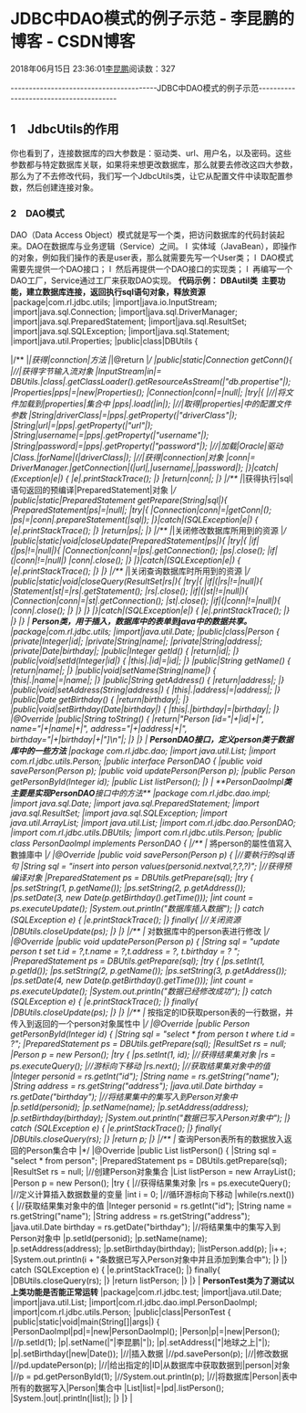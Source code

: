 
# JDBC中DAO模式的例子示范 - 李昆鹏的博客 - CSDN博客


2018年06月15日 23:36:01[李昆鹏](https://me.csdn.net/weixin_41547486)阅读数：327


----------------------------------------JDBC中DAO模式的例子示范---------------------------------------
## 1　JdbcUtils的作用
你也看到了，连接数据库的四大参数是：驱动类、url、用户名，以及密码。这些参数都与特定数据库关联，如果将来想更改数据库，那么就要去修改这四大参数，那么为了不去修改代码，我们写一个JdbcUtils类，让它从配置文件中读取配置参数，然后创建连接对象。

### 2　DAO模式
DAO（Data Access Object）模式就是写一个类，把访问数据库的代码封装起来。DAO在数据库与业务逻辑（Service）之间。
l  实体域（JavaBean），即操作的对象，例如我们操作的表是user表，那么就需要先写一个User类；
l  DAO模式需要先提供一个DAO接口；
l  然后再提供一个DAO接口的实现类；
l  再编写一个DAO工厂，Service通过工厂来获取DAO实现。
**代码示例：**
**DBAutil****类  主要功能，建立数据库连接，返回执行sql****语句对象，释放资源**
|package|com.rl.jdbc.utils;
|import|java.io.InputStream;
|import|java.sql.Connection;
|import|java.sql.DriverManager;
|import|java.sql.PreparedStatement;
|import|java.sql.ResultSet;
|import|java.sql.SQLException;
|import|java.sql.Statement;
|import|java.util.Properties;
|public|class|DBUtils {

|/**
|*|获得|connction|方法
|*|@return
|*/
|public|static|Connection getConn(){
|//|获得字节输入流对象
|InputStream|in|= DBUtils.|class|.getClassLoader().getResourceAsStream(|"db.propertise"|);
|Properties|pps|=|new|Properties();
|Connection|conn|=|null|;
|try|{
|//|将文件加载到|properties|集合中
|pps|.load(|in|);
|//|取得|properties|中的配置文件参数
|String|driverClass|=|pps|.getProperty(|"driverClass"|);
|String|url|=|pps|.getProperty(|"url"|);
|String|username|=|pps|.getProperty(|"username"|);
|String|password|=|pps|.getProperty(|"password"|);
|//|加载|Oracle|驱动
|Class.|forName|(|driverClass|);
|//|获得|connection|对象
|conn|= DriverManager.|getConnection|(|url|,|username|,|password|);
|}|catch|(Exception|e|) {
|e|.printStackTrace();
|}
|return|conn|;
|}
|/**
|*|获得执行|sql|语句返回的预编译|PreparedStatement|对象
|*/
|public|static|PreparedStatement getPrepare(String|sql|){
|PreparedStatement|ps|=|null|;
|try|{
|Connection|conn|=|getConn|();
|ps|=|conn|.prepareStatement(|sql|);
|}|catch|(SQLException|e|) {
|e|.printStackTrace();
|}
|return|ps|;
|}
|/**
|*|关闭修改数据库所用到的资源
|*/
|public|static|void|closeUpdate(PreparedStatement|ps|){
|try|{
|if|(|ps|!=|null|){
|Connection|conn|=|ps|.getConnection();
|ps|.close();
|if|(|conn|!=|null|)
|conn|.close();
|}
|}|catch|(SQLException|e|) {
|e|.printStackTrace();
|}
|}
|/**
|*|关闭查询数据库时所用到的资源
|*/
|public|static|void|closeQuery(ResultSet|rs|){
|try|{
|if|(|rs|!=|null|){
|Statement|st|=|rs|.getStatement();
|rs|.close();
|if|(|st|!=|null|){
|Connection|conn|=|st|.getConnection();
|st|.close();
|if|(|conn|!=|null|){
|conn|.close();
|}
|}
|}
|}|catch|(SQLException|e|) {
|e|.printStackTrace();
|}
|}
|}
|
**Person类，用于插入，数据库中的表单到java中的数据共享。**
|package|com.rl.jdbc.utils;
|import|java.util.Date;
|public|class|Person {
|private|Integer|id|;
|private|String|name|;
|private|String|address|;
|private|Date|birthday|;
|public|Integer getId() {
|return|id|;
|}
|public|void|setId(Integer|id|) {
|this|.|id|=|id|;
|}
|public|String getName() {
|return|name|;
|}
|public|void|setName(String|name|) {
|this|.|name|=|name|;
|}
|public|String getAddress() {
|return|address|;
|}
|public|void|setAddress(String|address|) {
|this|.|address|=|address|;
|}
|public|Date getBirthday() {
|return|birthday|;
|}
|public|void|setBirthday(Date|birthday|) {
|this|.|birthday|=|birthday|;
|}
|@Override
|public|String toString() {
|return|"Person [id="|+|id|+|", name="|+|name|+|", address="|+|address|+|", birthday="|+|birthday|+|"]\n"|;
|}
|}
|
**PersonDAO接口，定义person类于数据库中的一些方法**
|package com.rl.jdbc.dao;
|import java.util.List;
|import com.rl.jdbc.utils.Person;
|public interface PersonDAO {
|public  void savePerson(Person p);
|public  void updatePerson(Person p);
|public  Person getPersonById(Integer id);
|public  List<Person> listPerson();
|}
|
**PersonDaoImpl****类主要是实现PersonDAO****接口中的方法**
|package com.rl.jdbc.dao.impl;
|import java.sql.Date;
|import java.sql.PreparedStatement;
|import java.sql.ResultSet;
|import java.sql.SQLException;
|import java.util.ArrayList;
|import java.util.List;
|import com.rl.jdbc.dao.PersonDAO;
|import com.rl.jdbc.utils.DBUtils;
|import com.rl.jdbc.utils.Person;
|public class PersonDaoImpl implements  PersonDAO {
|/**
|* 將person的屬性值寫入數據庫中
|*/
|@Override
|public  void savePerson(Person p) {
|//要執行的sql语句
|String  sql = "insert into person values(personid.nextval,?,?,?)";
|//获得预编译对象
|PreparedStatement  ps = DBUtils.getPrepare(sql);
|try  {
|ps.setString(1,  p.getName());
|ps.setString(2,  p.getAddress());
|ps.setDate(3,  new Date(p.getBirthday().getTime()));
|int  count = ps.executeUpdate();
|System.out.println("数据库插入数据");
|}  catch (SQLException e) {
|e.printStackTrace();
|}  finally{
|//关闭资源
|DBUtils.closeUpdate(ps);
|}
|}
|/**
|* 对数据库中的person表进行修改
|*/
|@Override
|public  void updatePerson(Person p) {
|String  sql = "update person t set t.id = ?,t.name = ?,t.address = ?, t.birthday  = ? ";
|PreparedStatement  ps = DBUtils.getPrepare(sql);
|try  {
|ps.setInt(1,  p.getId());
|ps.setString(2,  p.getName());
|ps.setString(3,  p.getAddress());
|ps.setDate(4,  new Date(p.getBirthday().getTime()));
|int  count = ps.executeUpdate();
|System.out.println("数据已经修改成功");
|}  catch (SQLException e) {
|e.printStackTrace();
|}  finally{
|DBUtils.closeUpdate(ps);
|}
|}
|/**
|* 按指定的ID获取person表的一行数据，并传入到返回的一个person对象属性中
|*/
|@Override
|public  Person getPersonById(Integer id) {
|String  sql = "select * from person t where t.id = ?";
|PreparedStatement  ps = DBUtils.getPrepare(sql);
|ResultSet  rs = null;
|Person  p = new Person();
|try  {
|ps.setInt(1,  id);
|//获得结果集对象
|rs  = ps.executeQuery();
|//游标向下移动
|rs.next();
|//获取结果集对象中的值
|Integer  personid = rs.getInt("id");
|String  name = rs.getString("name");
|String  address = rs.getString("address");
|java.util.Date  birthday = rs.getDate("birthday");
|//将结果集中的集写入到Person对象中
|p.setId(personid);
|p.setName(name);
|p.setAddress(address);
|p.setBirthday(birthday);
|System.out.println("数据已写入Person对象中");
|}  catch (SQLException e) {
|e.printStackTrace();
|}  finally{
|DBUtils.closeQuery(rs);
|}
|return  p;
|}
|/**
|* 查询Person表所有的数据放入返回的Person集合中
|*/
|@Override
|public  List<Person> listPerson() {
|String  sql = "select * from person";
|PreparedStatement  ps = DBUtils.getPrepare(sql);
|ResultSet  rs = null;
|//创建Person对象集合
|List<Person>  listPerson = new ArrayList<Person>();
|Person  p = new Person();
|try  {
|//获得结果集对象
|rs  = ps.executeQuery();
|//定义计算插入数据数量的变量
|int  i = 0;
|//循环游标向下移动
|while(rs.next()){
|//获取结果集对象中的值
|Integer  personid = rs.getInt("id");
|String  name = rs.getString("name");
|String  address = rs.getString("address");
|java.util.Date  birthday = rs.getDate("birthday");
|//将结果集中的集写入到Person对象中
|p.setId(personid);
|p.setName(name);
|p.setAddress(address);
|p.setBirthday(birthday);
|listPerson.add(p);
|i++;
|System.out.println(i  + "条数据已写入Person对象中并且添加到集合中");
|}
|}  catch (SQLException e) {
|e.printStackTrace();
|}  finally{
|DBUtils.closeQuery(rs);
|}
|return  listPerson;
|}
|}
|
**PersonTest类为了测试以上类功能是否能正常运转**
|package|com.rl.jdbc.test;
|import|java.util.Date;
|import|java.util.List;
|import|com.rl.jdbc.dao.impl.PersonDaoImpl;
|import|com.rl.jdbc.utils.Person;
|public|class|PersonTest {
|public|static|void|main(String[]|args|) {
|PersonDaoImpl|pd|=|new|PersonDaoImpl();
|Person|p|=|new|Person();
|//p.setId(1);
|p|.setName(|"|李昆鹏|"|);
|p|.setAddress(|"|地球之上|"|);
|p|.setBirthday(|new|Date());
|//|插入数据
|//pd.savePerson(p);
|//|修改数据
|//pd.updatePerson(p);
|//|给出指定的|ID|从数据库中获取数据到|person|对象
|//p = pd.getPersonById(1);
|//System.out.println(p);
|//|将数据库|Person|表中所有的数据写入|Person|集合中
|List<Person>|list|=|pd|.listPerson();
|System.|out|.println(|list|);
|}
|}
|



